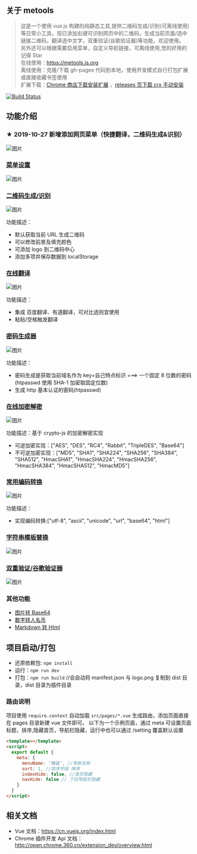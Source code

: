 ## 关于 metools

> 这是一个使用 vue.js 构建的纯静态工具,提供二维码生成/识别(可离线使用)等日常小工具，现已添加右键可识别网页中的二维码，生成当前页面/选中链接二维码，翻译选中文字，双重验证(谷歌验证器)等功能，欢迎使用。    
> 另外还可以根据需要启用菜单，自定义导航链接，可离线使用,觉的好用的记得 Star   
> 在线使用：https://metools.js.org    
> 离线使用：克隆/下载 gh-pages 代码到本地，使用开发模式自行打包扩展或直接收藏书签使用   
> 扩展下载：[Chrome 商店下载安装扩展](https://chrome.google.com/webstore/detail/metools/gpmjnakadlflmpekiimgbflnkmkncjie) ，[releases 页下载 crx 手动安装](https://github.com/yimogit/metools-plugin/releases)  

[![Build Status](https://travis-ci.org/yimogit/metools.svg?branch=master)](https://travis-ci.org/yimogit/metools-plugin)

## 功能介绍

### ★ 2019-10-27 新增添加网页菜单（快捷翻译，二维码生成&识别）

![图片](./docs/images/menu.gif)

### [菜单设置](https://metools.js.org/#/setting)

![图片](./docs/images/setting.gif)

### [二维码生成/识别](https://metools.js.org/#/qrcode)

![图片](./docs/images/qrcode.gif)

功能描述：

- 默认获取当前 URL 生成二维码
- 可以修改前景及填充颜色
- 可添加 logo 到二维码中心
- 添加多项并保存数据到 localStorage

### [在线翻译](https://metools.js.org/#/fanyi)

![图片](./docs/images/fanyi.gif)

功能描述：

- 集成 百度翻译、有道翻译，可对比选则宜使用
- 粘贴/空格触发翻译

### [密码生成器](https://metools.js.org/#/genpwd)

![图片](./docs/images/genpwd.gif)

功能描述：

- 密码生成是获取当前域名作为 key+自己特点标识 ===> 一个固定 8 位数的密码(htpasswd 使用 SHA-1 加密取固定位数)
- 生成 http 基本认证的密码(htpasswd)

### [在线加密解密](https://metools.js.org/#/encode)

![图片](./docs/images/encrypt.gif)

功能描述：基于 crypto-js 的加密解密实现

- 可逆加密实现：["AES", "DES", "RC4", "Rabbit", "TripleDES", "Base64"]
- 不可逆加密实现：["MD5", "SHA1", "SHA224", "SHA256", "SHA384", "SHA512", "HmacSHA1", "HmacSHA224", "HmacSHA256", "HmacSHA384", "HmacSHA512", "HmacMD5"]

### [常用编码转换](https://metools.js.org/#/encode)

![图片](./docs/images/encode.gif)

功能描述：

- 实现编码转换:["utf-8", "ascii", "unicode", "url", "base64", "html"]

### [字符串模板替换](https://metools.js.org/#/strsplit)

![图片](./docs/images/templatesplit.gif)

### [双重验证/谷歌验证器](https://metools.js.org/#/twostepvalidation)

![图片](./docs/images/twostepvalidation.jpg)



### 其他功能

- [图片转 Base64](https://metools.js.org/#/tobase64)
- [数字转人名币](https://metools.js.org/#/rmbconvert)
- [Markdown 转 Html](https://metools.js.org/#/mdconvert)

## 项目启动/打包

- 还原依赖包: `npm install`
- 运行：`npm run dev`
- 打包：`npm run build` //会自动将 manifest.json 与 logo.png 复制到 dist 目录，dist 目录为插件目录

### 路由说明

项目使用 `require.context` 自动加载 `src/pages/*.vue` 生成路由，添加页面直接在 pages 目录新建 vue 文件即可。
以下为一个示例页面，通过 meta 可设置页面标题，排序,隐藏首页，导航栏隐藏，运行中也可以通过 /setting 覆盖默认设置

```html
<template></template>
<script>
  export default {
    meta: {
      menuName: '测试', //导航名称
      sort: 1, //排序字段 降序
      indexHide: false, //首页隐藏
      navHide: false // 下拉导航栏隐藏
    }
  }
</script>
```

## 相关文档

- Vue 文档：https://cn.vuejs.org/index.html
- Chrome 插件开发 Api 文档：http://open.chrome.360.cn/extension_dev/overview.html
